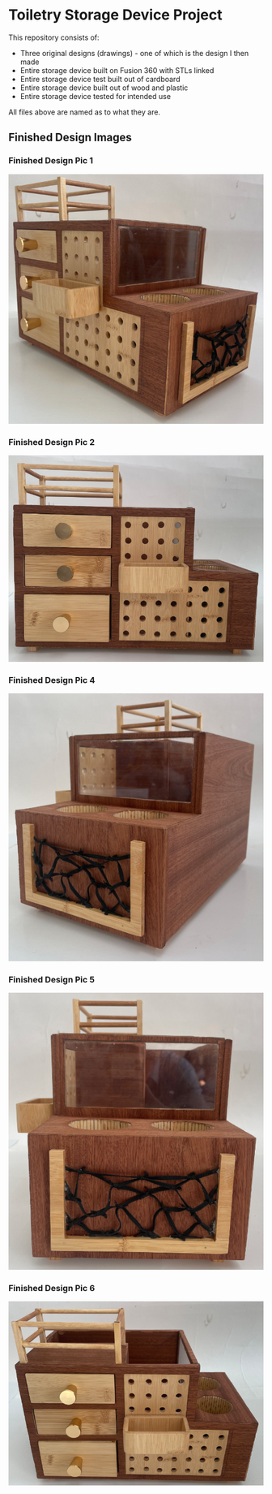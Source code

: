 # Toiletry Storage Device Project

This repository consists of:

- Three original designs (drawings) - one of which is the design I then made
- Entire storage device built on Fusion 360 with STLs linked
- Entire storage device test built out of cardboard
- Entire storage device built out of wood and plastic
- Entire storage device tested for intended use

All files above are named as to what they are.

## Finished Design Images

### Finished Design Pic 1
![Finished Design Pic 1](finished%20design%20pic%201.png)

### Finished Design Pic 2
![Finished Design Pic 2](finished%20design%20pic%202.png)

### Finished Design Pic 4
![Finished Design Pic 4](finished%20design%20pic%204.png)

### Finished Design Pic 5
![Finished Design Pic 5](finished%20design%20pic%205.png)

### Finished Design Pic 6
![Finished Design Pic 6](finished%20design%20pic%206.png)
